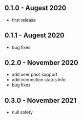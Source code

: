 ## 0.1.0 - Augest 2020

- first release

## 0.1.1 - Augest 2020

- bug fixes

## 0.2.0 - November 2020

- add user pass support
- add connection status info
- bug fixes

## 0.3.0 - November 2021

- null safety
